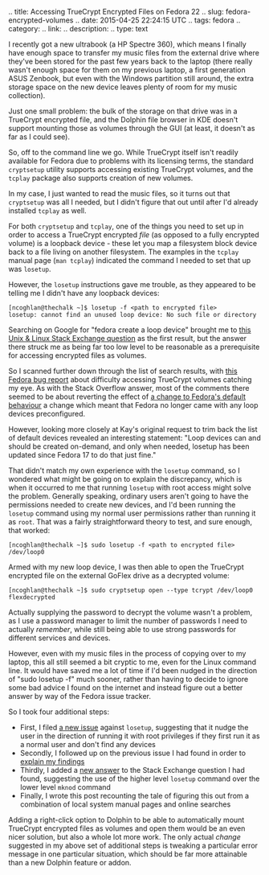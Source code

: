 .. title: Accessing TrueCrypt Encrypted Files on Fedora 22
.. slug: fedora-encrypted-volumes
.. date: 2015-04-25 22:24:15 UTC
.. tags: fedora
.. category:
.. link: 
.. description: 
.. type: text

I recently got a new ultrabook (a HP Spectre 360), which means I finally have enough space to transfer my music files from the external drive where they've been stored for the past few years back to the laptop (there really wasn't enough space for them on my previous laptop, a first generation ASUS Zenbook, but even with the Windows partition still around, the extra storage space on the new device leaves plenty of room for my music collection).

Just one small problem: the bulk of the storage on that drive was in a TrueCrypt encrypted file, and the Dolphin file browser in KDE doesn't support mounting those as volumes through the GUI (at least, it doesn't as far as I could see).

So, off to the command line we go. While TrueCrypt itself isn't readily available for Fedora due to problems with its licensing terms, the standard `cryptsetup` utility supports accessing existing TrueCrypt volumes, and the `tcplay` package also supports creation of new volumes.

In my case, I just wanted to read the music files, so it turns out that `cryptsetup` was all I needed, but I didn't figure that out until after I'd already installed `tcplay` as well.

For both `cryptsetup` and `tcplay`, one of the things you need to set up in order to access a TrueCrypt encrypted *file* (as opposed to a fully encrypted volume) is a loopback device - these let you map a filesystem block device back to a file living on another filesystem. The examples in the `tcplay` manual page (`man tcplay`) indicated the command I needed to set that up was `losetup`.

However, the `losetup` instructions gave me trouble, as they appeared to be telling me I didn't have any loopback devices:

    [ncoghlan@thechalk ~]$ losetup -f <path to encrypted file>
    losetup: cannot find an unused loop device: No such file or directory

Searching on Google for "fedora create a loop device" brought me to [this Unix & Linux Stack Exchange question](http://unix.stackexchange.com/questions/98742/how-to-add-more-dev-loop-devices-on-fedora-19) as the first result, but the answer there struck me as being far too low level to be reasonable as a prerequisite for accessing encrypted files as volumes.

So I scanned further down through the list of search results, with [this Fedora bug report](https://bugzilla.redhat.com/show_bug.cgi?id=1019440) about difficulty accessing TrueCrypt volumes catching my eye. As with the Stack Overflow answer, most of the comments there seemed to be about reverting the effect of [a change to Fedora's default behaviour](https://bugzilla.redhat.com/show_bug.cgi?id=896160) a change which meant that Fedora no longer came with any loop devices preconfigured.

However, looking more closely at Kay's original request to trim back the list of default devices revealed an interesting statement: "Loop devices can and should be created on-demand, and only when needed, losetup has been updated since Fedora 17 to do that just fine."

That didn't match my own experience with the `losetup` command, so I wondered what might be going on to explain the discrepancy, which is when it occurred to me that running `losetup` with root access might solve the problem. Generally speaking, ordinary users aren't going to have the permissions needed to create new devices, and I'd been running the `losetup` command using my normal user permissions rather than running it as `root`. That was a fairly straightforward theory to test, and sure enough, that worked:

    [ncoghlan@thechalk ~]$ sudo losetup -f <path to encrypted file>
    /dev/loop0

Armed with my new loop device, I was then able to open the TrueCrypt encrypted file on the external GoFlex drive as a decrypted volume:

    [ncoghlan@thechalk ~]$ sudo cryptsetup open --type tcrypt /dev/loop0 flexdecrypted

Actually supplying the password to decrypt the volume wasn't a problem, as I use a password manager to limit the number of passwords I need to actually *remember*, while still being able to use strong passwords for different services and devices.

However, even with my music files in the process of copying over to my laptop, this all still seemed a bit cryptic to me, even for the Linux command line. It would have saved me a lot of time if I'd been nudged in the direction of "sudo losetup -f" much sooner, rather than having to decide to ignore some bad advice I found on the internet and instead figure out a better answer by way of the Fedora issue tracker.

So I took four additional steps:

* First, I filed [a new issue](https://bugzilla.redhat.com/show_bug.cgi?id=1215370) against `losetup`, suggesting that it nudge the user in the direction of running it with root privileges if they first run it as a normal user and don't find any devices
* Secondly, I followed up on the previous issue I had found in order to [explain my findings](https://bugzilla.redhat.com/show_bug.cgi?id=1019440#c22)
* Thirdly, I added a [new answer](http://unix.stackexchange.com/a/198637/61794) to the Stack Exchange question I had found, suggesting the use of the higher level `losetup` command over the lower level `mknod` command
* Finally, I wrote this post recounting the tale of figuring this out from a combination of local system manual pages and online searches

Adding a right-click option to Dolphin to be able to automatically mount TrueCrypt encrypted files as volumes and open them would be an even nicer solution, but also a whole lot more work. The only actual *change* suggested in my above set of additional steps is tweaking a particular error message in one particular situation, which should be far more attainable than a new Dolphin feature or addon.